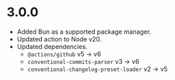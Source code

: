 # 3.0.0

- Added Bun as a supported package manager.
- Updated action to Node v20.
- Updated dependencies.
  - `@actions/github` v5 -> v6
  - `conventional-commits-parser` v3 -> v6
  - `conventional-changelog-preset-loader` v2 -> v5
